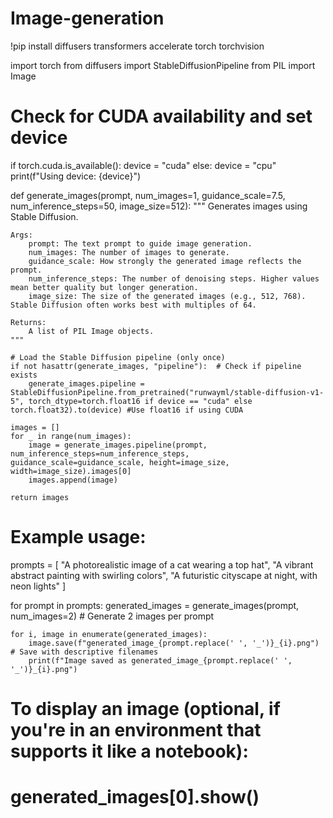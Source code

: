 # Image-generation
!pip install diffusers transformers accelerate torch torchvision

import torch
from diffusers import StableDiffusionPipeline
from PIL import Image

# Check for CUDA availability and set device
if torch.cuda.is_available():
    device = "cuda"
else:
    device = "cpu"
print(f"Using device: {device}")


def generate_images(prompt, num_images=1, guidance_scale=7.5, num_inference_steps=50, image_size=512):
    """
    Generates images using Stable Diffusion.

    Args:
        prompt: The text prompt to guide image generation.
        num_images: The number of images to generate.
        guidance_scale: How strongly the generated image reflects the prompt.
        num_inference_steps: The number of denoising steps. Higher values mean better quality but longer generation.
        image_size: The size of the generated images (e.g., 512, 768).  Stable Diffusion often works best with multiples of 64.

    Returns:
        A list of PIL Image objects.
    """

    # Load the Stable Diffusion pipeline (only once)
    if not hasattr(generate_images, "pipeline"):  # Check if pipeline exists
        generate_images.pipeline = StableDiffusionPipeline.from_pretrained("runwayml/stable-diffusion-v1-5", torch_dtype=torch.float16 if device == "cuda" else torch.float32).to(device) #Use float16 if using CUDA

    images = []
    for _ in range(num_images):
        image = generate_images.pipeline(prompt, num_inference_steps=num_inference_steps, guidance_scale=guidance_scale, height=image_size, width=image_size).images[0]
        images.append(image)

    return images



# Example usage:
prompts = [
    "A photorealistic image of a cat wearing a top hat",
    "A vibrant abstract painting with swirling colors",
    "A futuristic cityscape at night, with neon lights"
]

for prompt in prompts:
    generated_images = generate_images(prompt, num_images=2) # Generate 2 images per prompt

    for i, image in enumerate(generated_images):
        image.save(f"generated_image_{prompt.replace(' ', '_')}_{i}.png") # Save with descriptive filenames
        print(f"Image saved as generated_image_{prompt.replace(' ', '_')}_{i}.png")

# To display an image (optional, if you're in an environment that supports it like a notebook):
# generated_images[0].show()
